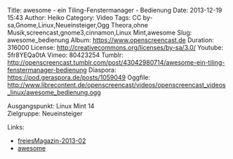 Title: awesome - ein Tiling-Fenstermanager - Bedienung
Date: 2013-12-19 15:43
Author: Heiko
Category: Video
Tags: CC by-sa,Gnome,Linux,Neueinsteiger,Ogg Theora,ohne Musik,screencast,gnome3,cinnamon,Linux Mint,awesome
Slug: awesome_bedienung
Album: https://www.openscreencast.de
Duration: 316000
License: http://creativecommons.org/licenses/by-sa/3.0/
Youtube: 5fr8YEQa0tA
Vimeo: 80423254
Tumblr: http://openscreencast.tumblr.com/post/43042980714/awesome-ein-tiling-fenstermanager-bedienung
Diaspora: https://pod.geraspora.de/posts/1059049
Oggfile: http://www.librecontent.de/openscreencast/videos/openscreencast_videos_linux/awesome_bedienung.ogg

Ausgangspunkt: Linux Mint 14  
Zielgruppe: Neueinsteiger  

Links:

  * [freiesMagazin-2013-02](http://www.freiesmagazin.de/freiesMagazin-2013-02 "Link zu freiesmagazin.de")
  * [awesome](http://awesome.naquadah.org/ "Link zu awesome")

